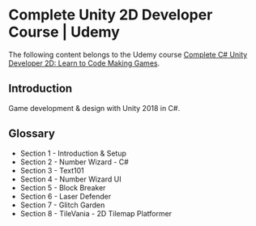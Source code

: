 # Complete Unity 2D Developer Course | Udemy
The following content belongs to the Udemy course [Complete C# Unity Developer 2D: Learn to Code Making Games](https://www.udemy.com/course/unitycourse/).

## Introduction
Game development & design with Unity 2018 in C#.

## Glossary

* Section 1 - Introduction & Setup
* Section 2 - Number Wizard - C#
* Section 3 - Text101
* Section 4 - Number Wizard UI
* Section 5 - Block Breaker
* Section 6 - Laser Defender
* Section 7 - Glitch Garden
* Section 8 - TileVania - 2D Tilemap Platformer

